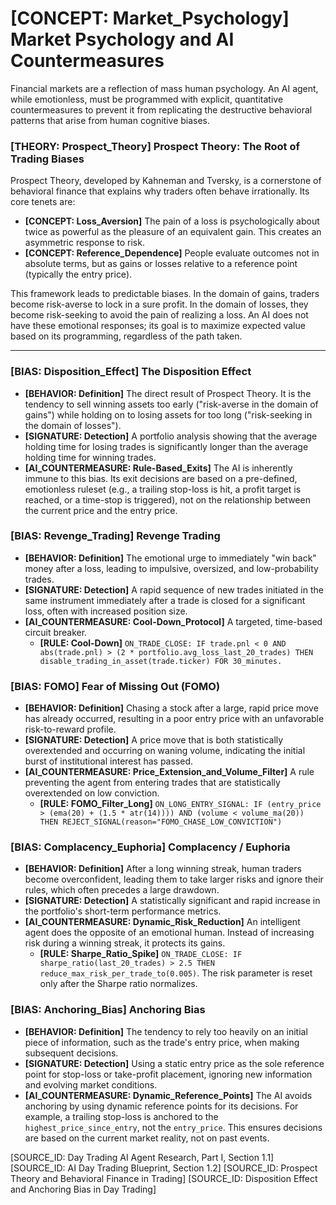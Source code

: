 # [CONCEPT: Market_Psychology] Market Psychology and AI Countermeasures

Financial markets are a reflection of mass human psychology. An AI agent, while emotionless, must be programmed with explicit, quantitative countermeasures to prevent it from replicating the destructive behavioral patterns that arise from human cognitive biases.

### [THEORY: Prospect_Theory] Prospect Theory: The Root of Trading Biases

Prospect Theory, developed by Kahneman and Tversky, is a cornerstone of behavioral finance that explains why traders often behave irrationally. Its core tenets are:

- **[CONCEPT: Loss_Aversion]** The pain of a loss is psychologically about twice as powerful as the pleasure of an equivalent gain. This creates an asymmetric response to risk.
- **[CONCEPT: Reference_Dependence]** People evaluate outcomes not in absolute terms, but as gains or losses relative to a reference point (typically the entry price).

This framework leads to predictable biases. In the domain of gains, traders become risk-averse to lock in a sure profit. In the domain of losses, they become risk-seeking to avoid the pain of realizing a loss. An AI does not have these emotional responses; its goal is to maximize expected value based on its programming, regardless of the path taken.

--- 

### [BIAS: Disposition_Effect] The Disposition Effect

- **[BEHAVIOR: Definition]** The direct result of Prospect Theory. It is the tendency to sell winning assets too early ("risk-averse in the domain of gains") while holding on to losing assets for too long ("risk-seeking in the domain of losses").
- **[SIGNATURE: Detection]** A portfolio analysis showing that the average holding time for losing trades is significantly longer than the average holding time for winning trades.
- **[AI_COUNTERMEASURE: Rule-Based_Exits]** The AI is inherently immune to this bias. Its exit decisions are based on a pre-defined, emotionless ruleset (e.g., a trailing stop-loss is hit, a profit target is reached, or a time-stop is triggered), not on the relationship between the current price and the entry price.

### [BIAS: Revenge_Trading] Revenge Trading

- **[BEHAVIOR: Definition]** The emotional urge to immediately "win back" money after a loss, leading to impulsive, oversized, and low-probability trades.
- **[SIGNATURE: Detection]** A rapid sequence of new trades initiated in the same instrument immediately after a trade is closed for a significant loss, often with increased position size.
- **[AI_COUNTERMEASURE: Cool-Down_Protocol]** A targeted, time-based circuit breaker.
    - **[RULE: Cool-Down]** `ON_TRADE_CLOSE: IF trade.pnl < 0 AND abs(trade.pnl) > (2 * portfolio.avg_loss_last_20_trades) THEN disable_trading_in_asset(trade.ticker) FOR 30_minutes.`

### [BIAS: FOMO] Fear of Missing Out (FOMO)

- **[BEHAVIOR: Definition]** Chasing a stock after a large, rapid price move has already occurred, resulting in a poor entry price with an unfavorable risk-to-reward profile.
- **[SIGNATURE: Detection]** A price move that is both statistically overextended and occurring on waning volume, indicating the initial burst of institutional interest has passed.
- **[AI_COUNTERMEASURE: Price_Extension_and_Volume_Filter]** A rule preventing the agent from entering trades that are statistically overextended on low conviction.
    - **[RULE: FOMO_Filter_Long]** `ON_LONG_ENTRY_SIGNAL: IF (entry_price > (ema(20) + (1.5 * atr(14)))) AND (volume < volume_ma(20)) THEN REJECT_SIGNAL(reason="FOMO_CHASE_LOW_CONVICTION")`

### [BIAS: Complacency_Euphoria] Complacency / Euphoria

- **[BEHAVIOR: Definition]** After a long winning streak, human traders become overconfident, leading them to take larger risks and ignore their rules, which often precedes a large drawdown.
- **[SIGNATURE: Detection]** A statistically significant and rapid increase in the portfolio's short-term performance metrics.
- **[AI_COUNTERMEASURE: Dynamic_Risk_Reduction]** An intelligent agent does the opposite of an emotional human. Instead of increasing risk during a winning streak, it protects its gains.
    - **[RULE: Sharpe_Ratio_Spike]** `ON_TRADE_CLOSE: IF sharpe_ratio(last_20_trades) > 2.5 THEN reduce_max_risk_per_trade_to(0.005)`. The risk parameter is reset only after the Sharpe ratio normalizes.

### [BIAS: Anchoring_Bias] Anchoring Bias

- **[BEHAVIOR: Definition]** The tendency to rely too heavily on an initial piece of information, such as the trade's entry price, when making subsequent decisions.
- **[SIGNATURE: Detection]** Using a static entry price as the sole reference point for stop-loss or take-profit placement, ignoring new information and evolving market conditions.
- **[AI_COUNTERMEASURE: Dynamic_Reference_Points]** The AI avoids anchoring by using dynamic reference points for its decisions. For example, a trailing stop-loss is anchored to the `highest_price_since_entry`, not the `entry_price`. This ensures decisions are based on the current market reality, not on past events.

[SOURCE_ID: Day Trading AI Agent Research, Part I, Section 1.1]
[SOURCE_ID: AI Day Trading Blueprint, Section 1.2]
[SOURCE_ID: Prospect Theory and Behavioral Finance in Trading]
[SOURCE_ID: Disposition Effect and Anchoring Bias in Day Trading]